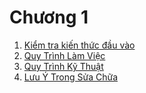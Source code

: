 # Chương 1

1. [Kiểm tra kiến thức đầu vào](01-01-kiem-tra-kien-thuc-dau-vao.md)
2. [Quy Trình Làm Việc](01-02-quy-trinh-lam-viec.md)
3. [Quy Trình Kỹ Thuật](01-03-quy-trinh-ky-thuat.md)
4. [Lưu Ý Trong Sửa Chữa](01-04-luu-y-trong-sua-chua.md)